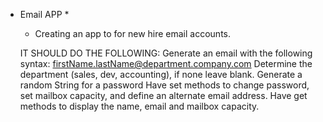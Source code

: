 * Email APP *
    - Creating an app to for new hire email accounts.

    IT SHOULD DO THE FOLLOWING:
        Generate an email with the following syntax: firstName.lastName@department.company.com
        Determine the department (sales, dev, accounting), if none leave blank.
        Generate a random String for a password
        Have set methods to change password, set mailbox capacity, and define an alternate email address.
        Have get methods to display the name, email and mailbox capacity.

